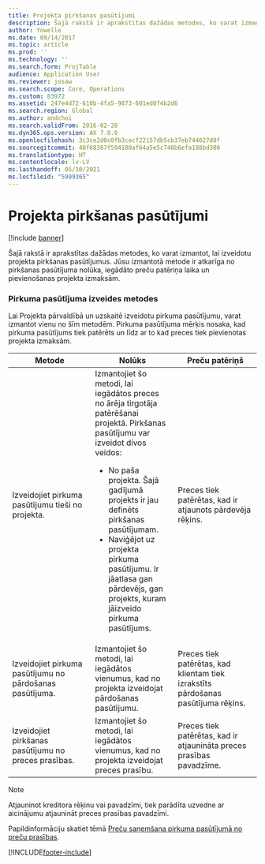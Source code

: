 ```yaml
---
title: Projekta pirkšanas pasūtījumi
description: Šajā rakstā ir aprakstītas dažādas metodes, ko varat izmantot, lai izveidotu projekta pirkšanas pasūtījumus. Jūsu izmantotā metode ir atkarīga no pirkšanas pasūtījuma nolūka, iegādāto preču patēriņa laika un pievienošanas projekta izmaksām.
author: Yowelle
ms.date: 09/14/2017
ms.topic: article
ms.prod: ''
ms.technology: ''
ms.search.form: ProjTable
audience: Application User
ms.reviewer: josaw
ms.search.scope: Core, Operations
ms.custom: 83972
ms.assetid: 247e4d72-610b-4fa5-9873-601ed0f4b2d6
ms.search.region: Global
ms.author: andchoi
ms.search.validFrom: 2016-02-28
ms.dyn365.ops.version: AX 7.0.0
ms.openlocfilehash: 3c3ce2d0c0fb3cecf22157db5cb37eb744027d0f
ms.sourcegitcommit: 40f68387f594180af64a5e5c748b6efa188bd300
ms.translationtype: HT
ms.contentlocale: lv-LV
ms.lasthandoff: 05/10/2021
ms.locfileid: "5999365"
---
```

# <a name="purchase-orders-for-a-project"></a>Projekta pirkšanas pasūtījumi

[!include [banner](../includes/banner.md)]

Šajā rakstā ir aprakstītas dažādas metodes, ko varat izmantot, lai izveidotu projekta pirkšanas pasūtījumus. Jūsu izmantotā metode ir atkarīga no pirkšanas pasūtījuma nolūka, iegādāto preču patēriņa laika un pievienošanas projekta izmaksām.

### <a name="methods-for-creating-a-purchase-order"></a>Pirkuma pasūtījuma izveides metodes

Lai Projekta pārvaldībā un uzskaitē izveidotu pirkuma pasūtījumu, varat izmantot vienu no šīm metodēm. Pirkuma pasūtījuma mērķis nosaka, kad pirkuma pasūtījums tiek patērēts un līdz ar to kad preces tiek pievienotas projekta izmaksām.

<table>
<colgroup>
<col width="33%" />
<col width="33%" />
<col width="33%" />
</colgroup>
<thead>
<tr class="header">
<th>Metode</th>
<th>Nolūks</th>
<th>Preču patēriņš</th>
</tr>
</thead>
<tbody>
<tr class="odd">
<td>Izveidojiet pirkuma pasūtījumu tieši no projekta.</td>
<td>Izmantojiet šo metodi, lai iegādātos preces no ārēja tirgotāja patērēšanai projektā. Pirkšanas pasūtījumu var izveidot divos veidos:
<ul>
<li>No paša projekta. Šajā gadījumā projekts ir jau definēts pirkšanas pasūtījumam.</li>
<li>Naviģējot uz projekta pirkuma pasūtījumu. Ir jāatlasa gan pārdevējs, gan projekts, kuram jāizveido pirkuma pasūtījums.</li>
</ul></td>
<td>Preces tiek patērētas, kad ir atjaunots pārdevēja rēķins.</td>
</tr>
<tr class="even">
<td>Izveidojiet pirkuma pasūtījumu no pārdošanas pasūtījuma.</td>
<td>Izmantojiet šo metodi, lai iegādātos vienumus, kad no projekta izveidojat pārdošanas pasūtījumu.</td>
<td>Preces tiek patērētas, kad klientam tiek izrakstīts pārdošanas pasūtījuma rēķins.</td>
</tr>
<tr class="odd">
<td>Izveidojiet pirkšanas pasūtījumu no preces prasības.</td>
<td>Izmantojiet šo metodi, lai iegādātos vienumus, kad no projekta izveidojat preces prasību.</td>
<td>Preces tiek patērētas, kad ir atjaunināta preces prasības pavadzīme.</td>
</tr>
</tbody>
</table>

> [!NOTE] 
> Atjauninot kreditora rēķinu vai pavadzīmi, tiek parādīta uzvedne ar aicinājumu atjaunināt preces prasības pavadzīmi.

Papildinformāciju skatiet tēmā [Preču saņemšana pirkuma pasūtījumā no preču prasības](tasks/receive-items-purchase-order-item-requirement.md).



[!INCLUDE[footer-include](../includes/footer-banner.md)]